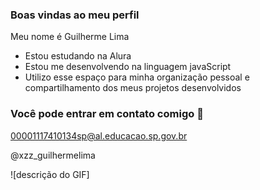 ### Boas vindas ao meu perfil

 Meu nome é Guilherme Lima
 
 - Estou estudando na Alura
 - Estou me desenvolvendo na linguagem javaScript
 - Utilizo esse espaço para minha organização pessoal e compartilhamento dos meus projetos desenvolvidos

### Você pode entrar em contato comigo 📧

00001117410134sp@al.educacao.sp.gov.br

@xzz_guilhermelima

![descrição do GIF]

